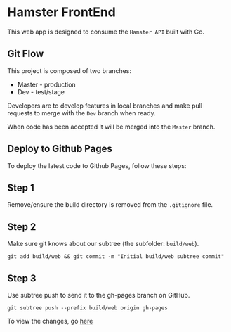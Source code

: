 # Hamster FrontEnd

This web app is designed to consume the `Hamster API` built with Go.

## Git Flow

This project is composed of two branches:

- Master - production
- Dev - test/stage

Developers are to develop features in local branches and make pull requests to merge with the `Dev` branch when ready. 

When code has been accepted it will be merged into the `Master` branch. 

## Deploy to Github Pages
To deploy the latest code to Github Pages, follow these steps:

## Step 1
Remove/ensure the build directory is removed from the `.gitignore` file.

## Step 2
Make sure git knows about our subtree (the subfolder: `build/web`).
```
git add build/web && git commit -m "Initial build/web subtree commit"
```

## Step 3
Use subtree push to send it to the gh-pages branch on GitHub.
```
git subtree push --prefix build/web origin gh-pages
```

To view the changes, go [here](https://narwhal-pillar.github.io/hamsterFrontend/) 
